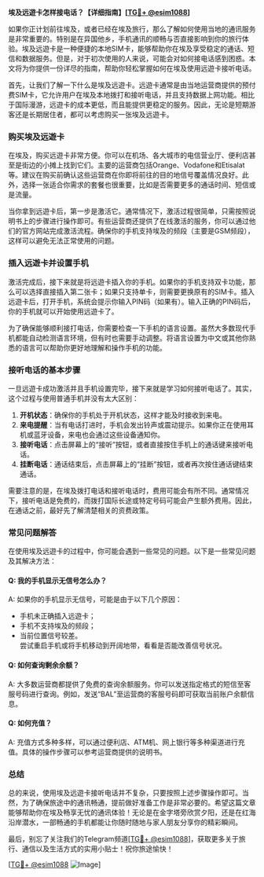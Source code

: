 **埃及远遊卡怎样接电话？【详细指南】[[TG💪+ @esim1088](https://t.me/s/esim1088)]**

如果你正计划前往埃及，或者已经在埃及旅行，那么了解如何使用当地的通讯服务是非常重要的。特别是在异国他乡，手机通讯的顺畅与否直接影响到你的旅行体验。埃及远遊卡是一种便捷的本地SIM卡，能够帮助你在埃及享受稳定的通话、短信和数据服务。但是，对于初次使用的人来说，可能会对如何接电话感到困惑。本文将为你提供一份详尽的指南，帮助你轻松掌握如何在埃及使用远遊卡接听电话。

首先，让我们了解一下什么是埃及远遊卡。远遊卡通常是由当地运营商提供的预付费SIM卡，它允许用户在埃及本地拨打和接听电话，并且支持数据上网功能。相比于国际漫游，远遊卡的成本更低，而且能提供更稳定的服务。因此，无论是短期游客还是长期居住者，都可以考虑购买一张埃及远遊卡。

### **购买埃及远遊卡**
在埃及，购买远遊卡非常方便。你可以在机场、各大城市的电信营业厅、便利店甚至是街边的小摊上找到它们。主要的运营商包括Orange、Vodafone和Etisalat等。建议在购买前确认这些运营商在你即将前往的目的地信号覆盖情况良好。此外，选择一张适合你需求的套餐也很重要，比如是否需要更多的通话时间、短信或是流量。

当你拿到远遊卡后，第一步是激活它。通常情况下，激活过程很简单，只需按照说明书上的步骤进行操作即可。有些运营商还提供了在线激活的服务，你可以通过他们的官方网站完成激活流程。确保你的手机支持埃及的频段（主要是GSM频段），这样可以避免无法正常使用的问题。

### **插入远遊卡并设置手机**
激活完成后，接下来就是将远遊卡插入你的手机。如果你的手机支持双卡功能，那么可以选择直接插入第二张卡；如果只支持单卡，则需要更换原有的SIM卡。插入远遊卡后，打开手机，系统会提示你输入PIN码（如果有）。输入正确的PIN码后，你的手机就可以开始使用远遊卡了。

为了确保能够顺利接打电话，你需要检查一下手机的语言设置。虽然大多数现代手机都能自动检测语言环境，但有时也需要手动调整。将语言设置为中文或其他你熟悉的语言可以帮助你更好地理解和操作手机的功能。

### **接听电话的基本步骤**
一旦远遊卡成功激活并且手机设置完毕，接下来就是学习如何接听电话了。其实，这个过程与使用普通手机并没有太大区别：

1. **开机状态**：确保你的手机处于开机状态，这样才能及时接收到来电。
2. **来电提醒**：当有电话打进时，手机会发出铃声或震动提示。如果你正在使用耳机或蓝牙设备，来电也会通过这些设备通知你。
3. **接听电话**：点击屏幕上的“接听”按钮，或者直接按住手机上的通话键来接听电话。
4. **挂断电话**：通话结束后，点击屏幕上的“挂断”按钮，或者再次按住通话键结束通话。

需要注意的是，在埃及拨打电话和接听电话时，费用可能会有所不同。通常情况下，接听电话是免费的，而拨打国际长途或特定号码可能会产生额外费用。因此，在通话之前，最好先了解清楚相关的资费政策。

### **常见问题解答**
在使用埃及远遊卡的过程中，你可能会遇到一些常见的问题。以下是一些常见问题及其解决方法：

#### **Q: 我的手机显示无信号怎么办？**
A: 如果你的手机显示无信号，可能是由于以下几个原因：
- 手机未正确插入远遊卡；
- 手机不支持埃及的频段；
- 当前位置信号较差。  
尝试重启手机或将手机移动到开阔地带，看看是否能改善信号状况。

#### **Q: 如何查询剩余余额？**
A: 大多数运营商都提供了免费的查询余额服务。你可以发送指定格式的短信至客服号码进行查询。例如，发送“BAL”至运营商的客服号码即可获取当前账户余额信息。

#### **Q: 如何充值？**
A: 充值方式多种多样，可以通过便利店、ATM机、网上银行等多种渠道进行充值。具体的操作步骤可以参考运营商提供的说明书。

### **总结**
总的来说，使用埃及远遊卡接听电话并不复杂，只要按照上述步骤操作即可。当然，为了确保旅途中的通讯畅通，提前做好准备工作是非常必要的。希望这篇文章能够帮助你在埃及畅享无忧的通讯体验！无论是在金字塔旁欣赏夕阳，还是在红海沿岸潜水，一部畅通的手机都能让你随时随地与家人朋友分享你的精彩瞬间。

最后，别忘了关注我们的Telegram频道[[TG💪+ @esim1088](https://t.me/s/esim1088)]，获取更多关于旅行、通信以及生活方式的实用小贴士！祝你旅途愉快！

[[TG💪+ @esim1088](https://t.me/s/esim1088) ![Image](https://i.postimg.cc/4NQfJmqS/Snipaste-2025-05-13-00-14-12.png)]